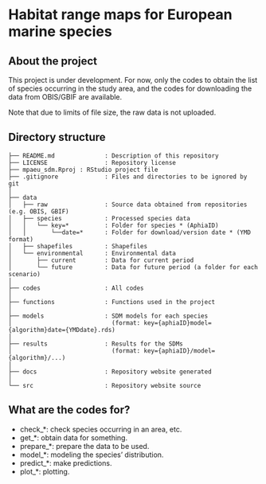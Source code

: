 Habitat range maps for European marine species
================

## About the project

This project is under development. For now, only the codes to obtain the
list of species occurring in the study area, and the codes for
downloading the data from OBIS/GBIF are available.

Note that due to limits of file size, the raw data is not uploaded.

## Directory structure

    ├── README.md              : Description of this repository
    ├── LICENSE                : Repository license
    ├── mpaeu_sdm.Rproj : RStudio project file
    ├── .gitignore             : Files and directories to be ignored by git
    │
    ├── data
    │   ├── raw                : Source data obtained from repositories (e.g. OBIS, GBIF)
    │   ├── species            : Processed species data
    │   │   └── key=*          : Folder for species * (AphiaID)
    │   │       └──date=*      : Folder for download/version date * (YMD format)
    │   ├── shapefiles         : Shapefiles
    │   └── environmental      : Environmental data
    │       ├── current        : Data for current period
    │       └── future         : Data for future period (a folder for each scenario)
    │
    ├── codes                  : All codes
    │
    ├── functions              : Functions used in the project
    │
    ├── models                 : SDM models for each species 
    │                            (format: key={aphiaID}model={algorithm}date={YMDdate}.rds)
    │
    ├── results                : Results for the SDMs
    │                            (format: key={aphiaID}/model={algorithm}/...)
    │
    ├── docs                   : Repository website generated
    │
    └── src                    : Repository website source

## What are the codes for?

- check\_\*: check species occurring in an area, etc.
- get\_\*: obtain data for something.
- prepare\_\*: prepare the data to be used.
- model\_\*: modeling the species’ distribution.
- predict\_\*: make predictions.
- plot\_\*: plotting.
